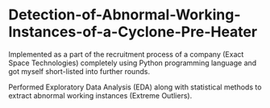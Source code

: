 # Detection-of-Abnormal-Working-Instances-of-a-Cyclone-Pre-Heater
Implemented as a part of the recruitment process of a company (Exact Space Technologies) completely using Python programming language 
and got myself short-listed into further rounds. 

Performed Exploratory Data Analysis (EDA) along with statistical methods to extract abnormal working instances (Extreme Outliers).
